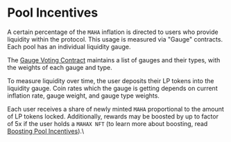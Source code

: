 # Pool Incentives

A certain percentage of the `MAHA` inflation is directed to users who provide liquidity within the protocol. This usage is measured via "Gauge" contracts. Each pool has an individual liquidity gauge.&#x20;

The [Gauge Voting Contract](https://github.com/MahaDAO/governance-contracts/blob/master/contracts/voter/BaseV2Voter.sol) maintains a list of gauges and their types, with the weights of each gauge and type.

To measure liquidity over time, the user deposits their LP tokens into the liquidity gauge. Coin rates which the gauge is getting depends on current inflation rate, gauge weight, and gauge type weights.&#x20;

Each user receives a share of newly minted `MAHA` proportional to the amount of LP tokens locked. Additionally, rewards may be boosted by up to factor of 5x if the user holds a `MAHAX NFT` (to learn more about boosting, read [Boosting Pool Incentives](../boosting-staking-rewards.md)).\
